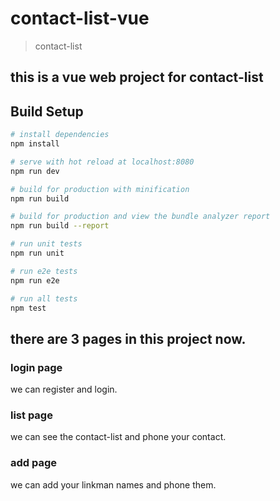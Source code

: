 # contact-list-vue

> contact-list
## this is a vue web project for contact-list

## Build Setup

``` bash
# install dependencies
npm install

# serve with hot reload at localhost:8080
npm run dev

# build for production with minification
npm run build

# build for production and view the bundle analyzer report
npm run build --report

# run unit tests
npm run unit

# run e2e tests
npm run e2e

# run all tests
npm test
```
## there are 3 pages in this project now.
### login page
we can register and login.
### list page
we can see the contact-list and phone your contact.
### add page
we can add your linkman names and phone them.
